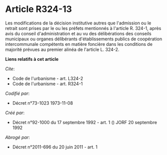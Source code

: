 # Article R324-13

Les modifications de la décision institutive autres que l'admission ou le retrait sont prises par le ou les préfets
mentionnés à l'article R. 324-1, après avis du conseil d'administration et au vu des délibérations des conseils municipaux ou
organes délibérants d'établissements publics de coopération intercommunale compétents en matière foncière dans les conditions
de majorité prévues au premier alinéa de l'article L. 324-2.

**Liens relatifs à cet article**

_Cite_:

  - Code de l'urbanisme - art. L324-2
  - Code de l'urbanisme - art. R324-1

_Codifié par_:

  - Décret n°73-1023 1973-11-08

_Créé par_:

  - Décret n°92-1000 du 17 septembre 1992 - art. 1 () JORF 20 septembre 1992

_Abrogé par_:

  - Décret n°2011-696 du 20 juin 2011 - art. 1
